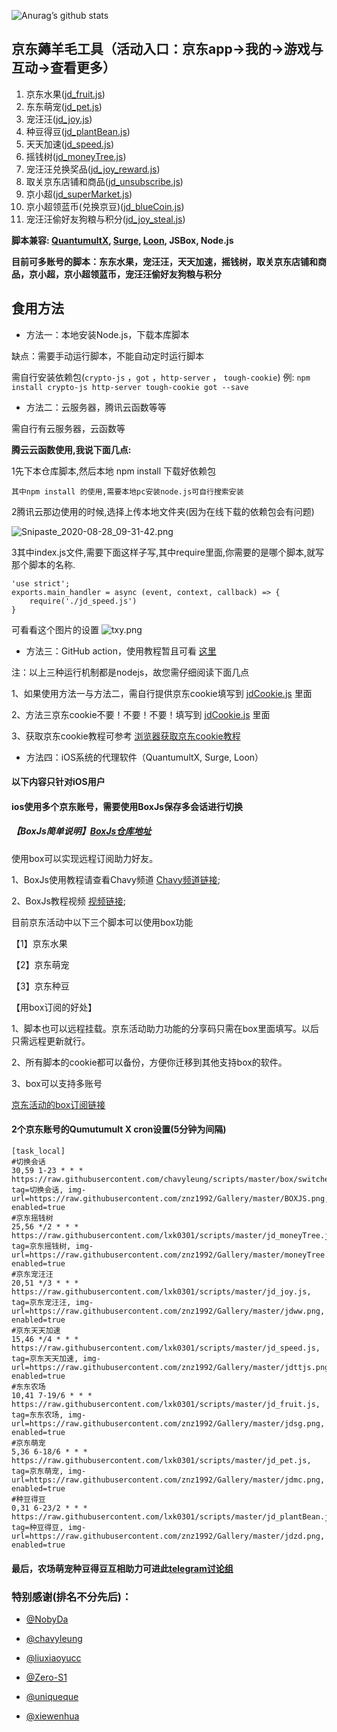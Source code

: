 ![Anurag’s github stats](https://github-readme-stats.vercel.app/api?username=lxk0301&show_icons=true&theme=merko)

## 京东薅羊毛工具（活动入口：京东app->我的->游戏与互动->查看更多）

1.  京东水果([jd_fruit.js](https://raw.githubusercontent.com/lxk0301/scripts/master/jd_fruit.js))
2.  东东萌宠([jd_pet.js](https://raw.githubusercontent.com/lxk0301/scripts/master/jd_pet.js))
3.  宠汪汪([jd_joy.js](https://raw.githubusercontent.com/lxk0301/scripts/master/jd_joy.js))
4.  种豆得豆([jd_plantBean.js](https://raw.githubusercontent.com/lxk0301/scripts/master/jd_plantBean.js))
5.  天天加速([jd_speed.js](https://raw.githubusercontent.com/lxk0301/scripts/master/jd_speed.js))
6.  摇钱树([jd_moneyTree.js](https://raw.githubusercontent.com/lxk0301/scripts/master/jd_moneyTree.js))
7.  宠汪汪兑换奖品([jd_joy_reward.js](https://raw.githubusercontent.com/lxk0301/scripts/master/jd_joy_reward.js))
8.  取关京东店铺和商品([jd_unsubscribe.js](https://raw.githubusercontent.com/lxk0301/scripts/master/jd_unsubscribe.js))
9.  京小超([jd_superMarket.js](https://raw.githubusercontent.com/lxk0301/scripts/master/jd_superMarket.js))
10. 京小超领蓝币(兑换京豆)([jd_blueCoin.js](https://raw.githubusercontent.com/lxk0301/scripts/master/jd_blueCoin.js))
11. 宠汪汪偷好友狗粮与积分([jd_joy_steal.js](https://raw.githubusercontent.com/lxk0301/scripts/master/jd_joy_steal.js))

**脚本兼容: [QuantumultX](https://apps.apple.com/us/app/quantumult-x/id1443988620), [Surge](https://apps.apple.com/us/app/surge-4/id1442620678), [Loon](https://apps.apple.com/us/app/loon/id1373567447), JSBox, Node.js**

**目前可多账号的脚本：东东水果，宠汪汪，天天加速，摇钱树，取关京东店铺和商品，京小超，京小超领蓝币，宠汪汪偷好友狗粮与积分**

## 食用方法

- 方法一：本地安装Node.js，下载本库脚本

缺点：需要手动运行脚本，不能自动定时运行脚本

需自行安装依赖包(`crypto-js` ，`got` ，`http-server` ， `tough-cookie`) 例: `npm install crypto-js http-server tough-cookie got --save`

- 方法二：云服务器，腾讯云函数等等

需自行有云服务器，云函数等

**腾云云函数使用,我说下面几点:**

1先下本仓库脚本,然后本地 npm install 下载好依赖包

`其中npm install 的使用,需要本地pc安装node.js可自行搜索安装`

2腾讯云那边使用的时候,选择上传本地文件夹(因为在线下载的依赖包会有问题)

![Snipaste_2020-08-28_09-31-42.png](icon/Snipaste_2020-08-28_09-31-42.png)

3其中index.js文件,需要下面这样子写,其中require里面,你需要的是哪个脚本,就写那个脚本的名称.

```
'use strict';
exports.main_handler = async (event, context, callback) => {
    require('./jd_speed.js')
}
```
可看看这个图片的设置
![txy.png](icon/txy.png)
- 方法三：GitHub action，使用教程暂且可看 [这里](https://github.com/lxk0301/scripts/issues/8)

注：以上三种运行机制都是nodejs，故您需仔细阅读下面几点


   
1、如果使用方法一与方法二，需自行提供京东cookie填写到 [jdCookie.js](https://github.com/lxk0301/scripts/blob/master/jdCookie.js) 里面

2、方法三京东cookie不要！不要！不要！填写到 [jdCookie.js](https://github.com/lxk0301/scripts/blob/master/jdCookie.js) 里面
   
3、获取京东cookie教程可参考 [浏览器获取京东cookie教程](https://shimo.im/docs/CTwhjpG6ydvC3qJJ/)

- 方法四：iOS系统的代理软件（QuantumultX, Surge, Loon）

#### 以下内容只针对iOS用户

#### ios使用多个京东账号，需要使用BoxJs保存多会话进行切换 
  
##### 【BoxJs简单说明】[BoxJs仓库地址](https://github.com/chavyleung/scripts/)

使用box可以实现远程订阅助力好友。

1、BoxJs使用教程请查看Chavy频道 [Chavy频道链接](https://t.me/chavyscripts);

2、BoxJs教程视频 [视频链接](https://youtu.be/eIpBrRxiy0w);

目前京东活动中以下三个脚本可以使用box功能

【1】京东水果

【2】京东萌宠

【3】京东种豆

【用box订阅的好处】

 1、脚本也可以远程挂载。京东活动助力功能的分享码只需在box里面填写。以后只需远程更新就行。

 2、所有脚本的cookie都可以备份，方便你迁移到其他支持box的软件。

 3、box可以支持多账号
 
 [京东活动的box订阅链接](https://raw.githubusercontent.com/lxk0301/scripts/master/lxk0301.boxjs.json)

#### 2个京东账号的Qumutumult X cron设置(5分钟为间隔)

```
[task_local]
#切换会话
30,59 1-23 * * * https://raw.githubusercontent.com/chavyleung/scripts/master/box/switcher/box.switcher.js, tag=切换会话, img-url=https://raw.githubusercontent.com/znz1992/Gallery/master/BOXJS.png, enabled=true
#京东摇钱树
25,56 */2 * * * https://raw.githubusercontent.com/lxk0301/scripts/master/jd_moneyTree.js, tag=京东摇钱树, img-url=https://raw.githubusercontent.com/znz1992/Gallery/master/moneyTree.png, enabled=true
#京东宠汪汪
20,51 */3 * * * https://raw.githubusercontent.com/lxk0301/scripts/master/jd_joy.js, tag=京东宠汪汪, img-url=https://raw.githubusercontent.com/znz1992/Gallery/master/jdww.png, enabled=true
#京东天天加速
15,46 */4 * * * https://raw.githubusercontent.com/lxk0301/scripts/master/jd_speed.js, tag=京东天天加速, img-url=https://raw.githubusercontent.com/znz1992/Gallery/master/jdttjs.png, enabled=true
#东东农场
10,41 7-19/6 * * * https://raw.githubusercontent.com/lxk0301/scripts/master/jd_fruit.js, tag=东东农场, img-url=https://raw.githubusercontent.com/znz1992/Gallery/master/jdsg.png, enabled=true
#京东萌宠
5,36 6-18/6 * * * https://raw.githubusercontent.com/lxk0301/scripts/master/jd_pet.js, tag=京东萌宠, img-url=https://raw.githubusercontent.com/znz1992/Gallery/master/jdmc.png, enabled=true
#种豆得豆
0,31 6-23/2 * * * https://raw.githubusercontent.com/lxk0301/scripts/master/jd_plantBean.js, tag=种豆得豆, img-url=https://raw.githubusercontent.com/znz1992/Gallery/master/jdzd.png, enabled=true
```

#### 最后，农场萌宠种豆得豆互相助力可进此[telegram讨论组](https://t.me/JD_fruit_pet)

### 特别感谢(排名不分先后)：
* [@NobyDa](https://github.com/NobyDa)

* [@chavyleung](https://github.com/chavyleung)

* [@liuxiaoyucc](https://github.com/liuxiaoyucc)

* [@Zero-S1](https://github.com/Zero-S1)

* [@uniqueque](https://github.com/uniqueque)

* [@xiewenhua](https://github.com/xiewenhua)

